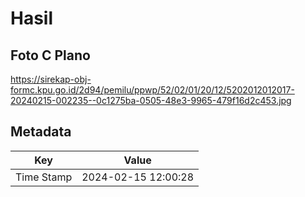 # Hasil

## Foto C Plano

https://sirekap-obj-formc.kpu.go.id/2d94/pemilu/ppwp/52/02/01/20/12/5202012012017-20240215-002235--0c1275ba-0505-48e3-9965-479f16d2c453.jpg


## Metadata

| Key        | Value               |
| ---------- | ------------------- |
| Time Stamp | 2024-02-15 12:00:28 |



